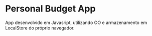 # Personal Budget App
App desenvolvido em Javasript, utilizando OO e armazenamento em LocalStore do próprio navegador.
